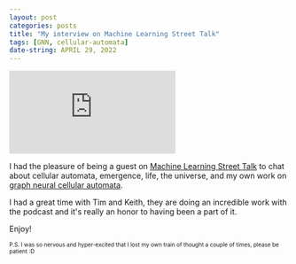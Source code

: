 ```yaml
---
layout: post
categories: posts
title: "My interview on Machine Learning Street Talk"
tags: [GNN, cellular-automata]
date-string: APRIL 29, 2022
---
```


<div class='video-container'>
    <iframe src="https://www.youtube-nocookie.com/embed/MDt2e8XtUcA" frameborder="0" allowfullscreen></iframe>
</div>

I had the pleasure of being a guest on [Machine Learning Street Talk](https://www.youtube.com/channel/UCMLtBahI5DMrt0NPvDSoIRQ) to chat about cellular automata, emergence, life, the universe, and my own work on [graph neural cellular automata](https://danielegrattarola.github.io/posts/2021-11-08/graph-neural-cellular-automata.html).

I had a great time with Tim and Keith, they are doing an incredible work with the podcast and it's really an honor to having been a part of it.

Enjoy!

<sup style="font-size: 10px;">P.S. I was so nervous and hyper-excited that I lost my own train of thought a couple of times, please be patient :D</sup>
